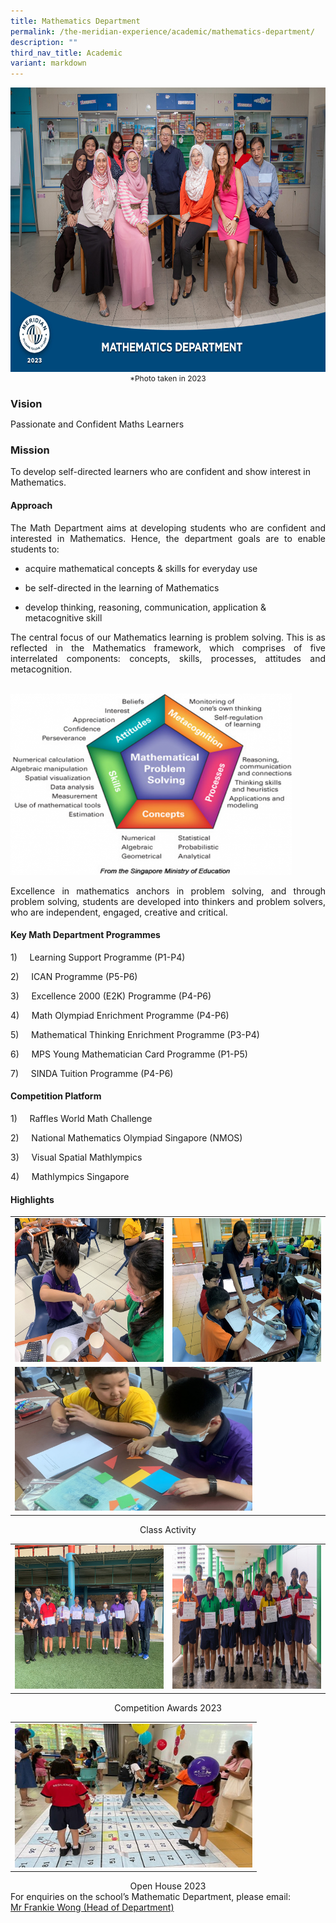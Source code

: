 ```yaml
---
title: Mathematics Department
permalink: /the-meridian-experience/academic/mathematics-department/
description: ""
third_nav_title: Academic
variant: markdown
---
```

<img src="/images/Our%20Staff/2023%20Dept%20Photos/Math__Formal_min.jpg" style="width:650px;height:455px;float:center">
<p style="margin-bottom:0; margin-top:0; font-size: 12px; text-align:center;">*Photo taken in 2023</p>

<h3 style="margin-bottom:0; margin-top:1;"> Vision</h3>
<p>Passionate and Confident Maths Learners</p>

### Mission
<p>To develop self-directed learners who are confident and show interest in Mathematics.</p>

#### Approach
<p align="justify">The Math Department aims at developing students who are confident and interested in Mathematics. Hence, the department goals are to enable students to:</p>

*   acquire mathematical concepts &amp; skills for everyday use  
    
*   be self-directed in the learning of Mathematics  
    
*   develop thinking, reasoning, communication, application &amp; metacognitive skill

<p align="justify">The central focus of our Mathematics learning is problem solving. This is as reflected in the Mathematics framework, which comprises of five interrelated components: concepts, skills, processes, attitudes and metacognition.</p>
<br>

<img src="/images/The%20Meridian%20Experience/Math%20Dept/mathematics-department-maths-720x486.png" style="width:450px;height:290px;float:center">

<p align="justify">Excellence in mathematics anchors in problem solving, and through problem solving, students are developed into thinkers and problem solvers, who are independent, engaged, creative and critical.</p>

#### Key Math Department Programmes

1)&nbsp;&nbsp;&nbsp;&nbsp; Learning Support Programme (P1-P4)

2)&nbsp;&nbsp;&nbsp;&nbsp; ICAN Programme (P5-P6)

3)&nbsp;&nbsp;&nbsp;&nbsp; Excellence 2000 (E2K) Programme (P4-P6)

4)&nbsp;&nbsp;&nbsp;&nbsp; Math Olympiad Enrichment Programme (P4-P6)

5)&nbsp;&nbsp;&nbsp;&nbsp; Mathematical Thinking Enrichment Programme (P3-P4)

6)&nbsp;&nbsp;&nbsp;&nbsp; MPS Young Mathematician Card Programme (P1-P5)

7)&nbsp;&nbsp;&nbsp;&nbsp; SINDA Tuition Programme (P4-P6)


#### Competition Platform

1)&nbsp;&nbsp;&nbsp;&nbsp; Raffles World Math Challenge

2)&nbsp;&nbsp;&nbsp;&nbsp; National Mathematics Olympiad Singapore (NMOS)

3)&nbsp;&nbsp;&nbsp;&nbsp; Visual Spatial Mathlympics

4)&nbsp;&nbsp;&nbsp;&nbsp; Mathlympics Singapore

#### Highlights

<table style="width:100%">
  <tbody><tr>
    <td><img src="/images/The%20Meridian%20Experience/Math%20Dept/2024_Math2.jpg" style="width:380px;height:230px;float:center"></td>
    <td><img src="/images/The%20Meridian%20Experience/Math%20Dept/2024_Math3.jpg" style="width:380px;height:230px;float:center"></td>
  </tr>
		<tr>
    <td colspan="2"><img src="/images/The%20Meridian%20Experience/Math%20Dept/2024_Math4.jpg" style="width:380px;height:230px;float:center"></td>
	</tr>
</tbody></table>
<p style="margin-bottom:0; margin-top:0; text-align:center;">Class Activity</p>

<table style="width:100%">
  <tbody><tr>
    <td><img src="/images/The%20Meridian%20Experience/Math%20Dept/2024_Math5.jpg" style="width:380px;height:230px;float:center"></td>
    <td><img src="/images/The%20Meridian%20Experience/Math%20Dept/2024_Math6.jpg" style="width:380px;height:230px;float:center"></td>
  </tr>
</tbody></table>
<p style="margin-bottom:0; margin-top:0; text-align:center;">Competition Awards 2023</p>

<table style="width:100%">
  <tbody>
		<tr>
    <td colspan="2"><img src="/images/The%20Meridian%20Experience/Math%20Dept/2024_Math1.jpg" style="width:380px;height:230px;float:center"></td>
	</tr>
</tbody></table>
<p style="margin-bottom:0; margin-top:0; text-align:center;">Open House 2023</p>


<p style="margin-bottom:0; margin-top:0;">For enquiries on the school’s Mathematic Department, please email:</p>
<a href="mailto:wong_hoe_shyan@moe.edu.sg">Mr Frankie Wong (Head of Department)</a>